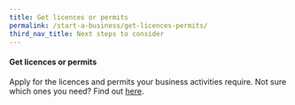 ```yaml
---
title: Get licences or permits
permalink: /start-a-business/get-licences-permits/
third_nav_title: Next steps to consider
---
```


#### Get licences or permits

Apply for the licences and permits your business activities require. Not sure which ones you need? Find out [here](/licensing/).